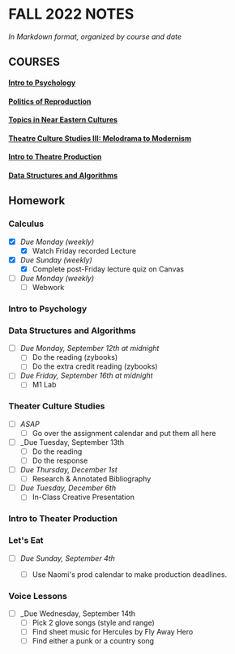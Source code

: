 # FALL 2022 NOTES

*In Markdown format, organized by course and date*

## COURSES
#### [Intro to Psychology](/Intro%20to%20Psychology/Notes)
#### [Politics of Reproduction](/Politics%20of%20Reproduction/Notes)
#### [Topics in Near Eastern Cultures](/Topics%20in%20Near%20Eastern%20Cultures/Notes)
#### [Theatre Culture Studies III: Melodrama to Modernism](/Theatre%20Culture%20Studies%20III/Notes)
#### [Intro to Theatre Production](/Intro%20to%20Theatre%20Production/Notes)
#### [Data Structures and Algorithms](/Data%20Structures%20and%20Algorithms/Notes)


## Homework

### Calculus
- [x] _Due Monday (weekly)_
  - [x] Watch Friday recorded Lecture
- [x] _Due Sunday (weekly)_
  - [x] Complete post-Friday lecture quiz on Canvas
- [ ] _Due Monday (weekly)_
  - [ ] Webwork

### Intro to Psychology

### Data Structures and Algorithms
- [ ] _Due Monday, September 12th at midnight_
  - [ ] Do the reading (zybooks)
  - [ ] Do the extra credit reading (zybooks)
- [ ] _Due Friday, September 16th at midnight_
  - [ ] M1 Lab

### Theater Culture Studies
- [ ] _ASAP_
  - [ ] Go over the assignment calendar and put them all here
- [ ] _Due Tuesday, September 13th
  - [ ] Do the reading
  - [ ] Do the response
- [ ] _Due Thursday, December 1st_
  - [ ] Research & Annotated Bibliography
- [ ] _Due Tuesday, December 6th_
  - [ ] In-Class Creative Presentation

### Intro to Theater Production



### Let's Eat
- [ ] _Due Sunday, September 4th_
  - [ ] Use Naomi's prod calendar to make production deadlines.

  
### Voice Lessons
- [ ] _Due Wednesday, September 14th
  - [ ] Pick 2 glove songs (style and range)
  - [ ] Find sheet music for Hercules by Fly Away Hero
  - [ ] Find either a punk or a country song